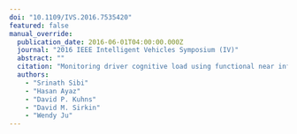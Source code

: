 ```yaml
---
doi: "10.1109/IVS.2016.7535420"
featured: false
manual_override:
  publication_date: 2016-06-01T04:00:00.000Z
  journal: "2016 IEEE Intelligent Vehicles Symposium (IV)"
  abstract: ""
  citation: "Monitoring driver cognitive load using functional near infrared spectroscopy in partially autonomous cars (2016)"
  authors:
    - "Srinath Sibi"
    - "Hasan Ayaz"
    - "David P. Kuhns"
    - "David M. Sirkin"
    - "Wendy Ju"
---
```


<!-- You can add additional content about this publication here if needed -->
